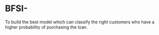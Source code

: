 # BFSI-
To build the best model which can classify the right customers who have a higher probability of purchasing the loan.
